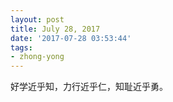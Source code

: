 ```yaml
---
layout: post
title: July 28, 2017
date: '2017-07-28 03:53:44'
tags:
- zhong-yong
---
```


好学近乎知，力行近乎仁，知耻近乎勇。
